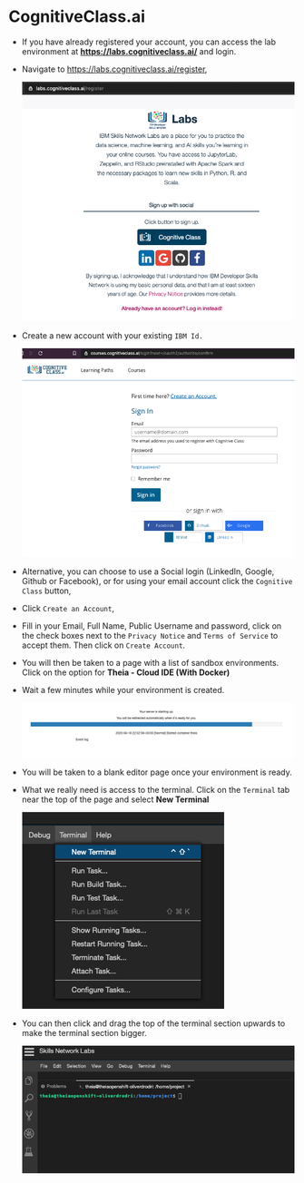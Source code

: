 # CognitiveClass.ai

* If you have already registered your account, you can access the lab environment at **https://labs.cognitiveclass.ai/** and login.

* Navigate to https://labs.cognitiveclass.ai/register,

    ![Cognitive Class button](../.gitbook/cognitiveclass/cogClassButton.png)

* Create a new account with your existing `IBM Id.` 

    ![Cognitive Class button](../.gitbook/cognitiveclass/cogClassButton2.png)

* Alternative, you can choose to use a Social login (LinkedIn, Google, Github or Facebook), or for using your email account click the `Cognitive Class` button,

* Click `Create an Account`,

* Fill in your Email, Full Name, Public Username and password, click on the check boxes next to the `Privacy Notice` and `Terms of Service` to accept them. Then click on `Create Account`.

* You will then be taken to a page with a list of sandbox environments. Click on the option for **Theia - Cloud IDE (With Docker)**

* Wait a few minutes while your environment is created.

    ![waiting](../.gitbook/cognitiveclass/waiting.png)

* You will be taken to a blank editor page once your environment is ready.

*  What we really need is access to the terminal. Click on the `Terminal` tab near the top of the page and select **New Terminal**

    ![New Terminal](../.gitbook/cognitiveclass/newTerminal.png)

*  You can then click and drag the top of the terminal section upwards to make the terminal section bigger.

    ![bigger terminal](../.gitbook/cognitiveclass/biggerTerminal.png)
